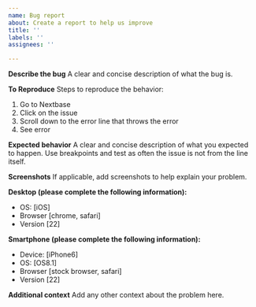 ```yaml
---
name: Bug report
about: Create a report to help us improve
title: ''
labels: ''
assignees: ''

---
```


**Describe the bug**
A clear and concise description of what the bug is.

**To Reproduce**
Steps to reproduce the behavior:
1. Go to Nextbase
2. Click on the issue
3. Scroll down to the error line that throws the error
4. See error

**Expected behavior**
A clear and concise description of what you expected to happen. Use breakpoints and test as often the issue is not from the line itself.

**Screenshots**
If applicable, add screenshots to help explain your problem.

**Desktop (please complete the following information):**
 - OS: [iOS]
 - Browser [chrome, safari]
 - Version [22]

**Smartphone (please complete the following information):**
 - Device: [iPhone6]
 - OS: [OS8.1]
 - Browser [stock browser, safari]
 - Version [22]

**Additional context**
Add any other context about the problem here.
